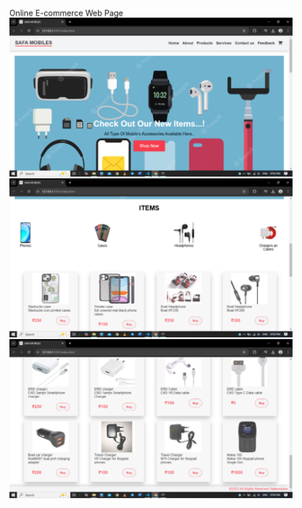 Online E-commerce Web Page
<img src="images\demo\Screenshot (9).png">
<img src="images\demo\Screenshot (10).png">
<img src="images\demo\Screenshot (11).png">
